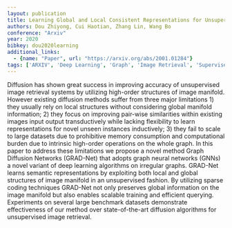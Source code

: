 ```yaml
---
layout: publication
title: Learning Global and Local Consistent Representations for Unsupervised Image Retrieval via Deep Graph Diffusion Networks
authors: Dou Zhiyong, Cui Haotian, Zhang Lin, Wang Bo
conference: "Arxiv"
year: 2020
bibkey: dou2020learning
additional_links:
  - {name: "Paper", url: "https://arxiv.org/abs/2001.01284"}
tags: ['ARXIV', 'Deep Learning', 'Graph', 'Image Retrieval', 'Supervised', 'Unsupervised']
---
```

Diffusion has shown great success in improving accuracy of unsupervised image retrieval systems by utilizing high-order structures of image manifold. However existing diffusion methods suffer from three major limitations 1) they usually rely on local structures without considering global manifold information; 2) they focus on improving pair-wise similarities within existing images input output transductively while lacking flexibility to learn representations for novel unseen instances inductively; 3) they fail to scale to large datasets due to prohibitive memory consumption and computational burden due to intrinsic high-order operations on the whole graph. In this paper to address these limitations we propose a novel method Graph Diffusion Networks (GRAD-Net) that adopts graph neural networks (GNNs) a novel variant of deep learning algorithms on irregular graphs. GRAD-Net learns semantic representations by exploiting both local and global structures of image manifold in an unsupervised fashion. By utilizing sparse coding techniques GRAD-Net not only preserves global information on the image manifold but also enables scalable training and efficient querying. Experiments on several large benchmark datasets demonstrate effectiveness of our method over state-of-the-art diffusion algorithms for unsupervised image retrieval.
